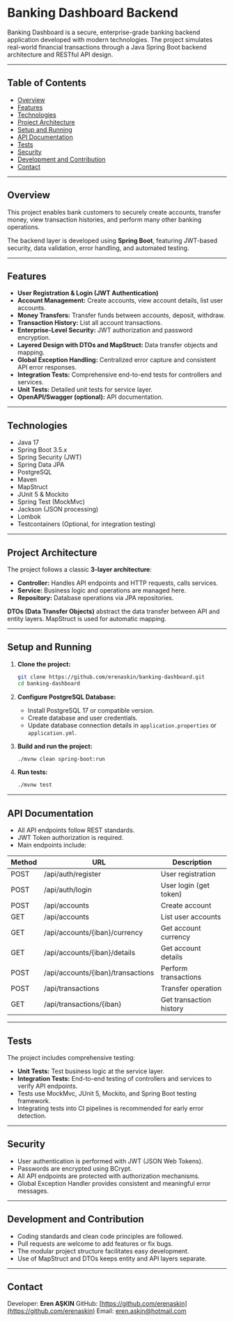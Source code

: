 # Banking Dashboard Backend

Banking Dashboard is a secure, enterprise-grade banking backend application developed with modern technologies. The project simulates real-world financial transactions through a Java Spring Boot backend architecture and RESTful API design.

---

## Table of Contents

* [Overview](#overview)
* [Features](#features)
* [Technologies](#technologies)
* [Project Architecture](#project-architecture)
* [Setup and Running](#setup-and-running)
* [API Documentation](#api-documentation)
* [Tests](#tests)
* [Security](#security)
* [Development and Contribution](#development-and-contribution)
* [Contact](#contact)

---

## Overview

This project enables bank customers to securely create accounts, transfer money, view transaction histories, and perform many other banking operations.

The backend layer is developed using **Spring Boot**, featuring JWT-based security, data validation, error handling, and automated testing.

---

## Features

* **User Registration & Login (JWT Authentication)**
* **Account Management:** Create accounts, view account details, list user accounts.
* **Money Transfers:** Transfer funds between accounts, deposit, withdraw.
* **Transaction History:** List all account transactions.
* **Enterprise-Level Security:** JWT authorization and password encryption.
* **Layered Design with DTOs and MapStruct:** Data transfer objects and mapping.
* **Global Exception Handling:** Centralized error capture and consistent API error responses.
* **Integration Tests:** Comprehensive end-to-end tests for controllers and services.
* **Unit Tests:** Detailed unit tests for service layer.
* **OpenAPI/Swagger (optional):** API documentation.

---

## Technologies

* Java 17
* Spring Boot 3.5.x
* Spring Security (JWT)
* Spring Data JPA
* PostgreSQL
* Maven
* MapStruct
* JUnit 5 & Mockito
* Spring Test (MockMvc)
* Jackson (JSON processing)
* Lombok
* Testcontainers (Optional, for integration testing)

---

## Project Architecture

The project follows a classic **3-layer architecture**:

* **Controller:** Handles API endpoints and HTTP requests, calls services.
* **Service:** Business logic and operations are managed here.
* **Repository:** Database operations via JPA repositories.

**DTOs (Data Transfer Objects)** abstract the data transfer between API and entity layers. MapStruct is used for automatic mapping.

---

## Setup and Running

1. **Clone the project:**

   ```bash
   git clone https://github.com/erenaskin/banking-dashboard.git
   cd banking-dashboard
   ```

2. **Configure PostgreSQL Database:**

   * Install PostgreSQL 17 or compatible version.
   * Create database and user credentials.
   * Update database connection details in `application.properties` or `application.yml`.

3. **Build and run the project:**

   ```bash
   ./mvnw clean spring-boot:run
   ```

4. **Run tests:**

   ```bash
   ./mvnw test
   ```

---

## API Documentation

* All API endpoints follow REST standards.
* JWT Token authorization is required.
* Main endpoints include:

| Method | URL                               | Description             |
| ------ | --------------------------------- | ----------------------- |
| POST   | /api/auth/register                | User registration       |
| POST   | /api/auth/login                   | User login (get token)  |
| POST   | /api/accounts                     | Create account          |
| GET    | /api/accounts                     | List user accounts      |
| GET    | /api/accounts/{iban}/currency     | Get account currency    |
| GET    | /api/accounts/{iban}/details      | Get account details     |
| POST   | /api/accounts/{iban}/transactions | Perform transactions    |
| POST   | /api/transactions                 | Transfer operation      |
| GET    | /api/transactions/{iban}          | Get transaction history |

---

## Tests

The project includes comprehensive testing:

* **Unit Tests:** Test business logic at the service layer.
* **Integration Tests:** End-to-end testing of controllers and services to verify API endpoints.
* Tests use MockMvc, JUnit 5, Mockito, and Spring Boot testing framework.
* Integrating tests into CI pipelines is recommended for early error detection.

---

## Security

* User authentication is performed with JWT (JSON Web Tokens).
* Passwords are encrypted using BCrypt.
* All API endpoints are protected with authorization mechanisms.
* Global Exception Handler provides consistent and meaningful error messages.

---

## Development and Contribution

* Coding standards and clean code principles are followed.
* Pull requests are welcome to add features or fix bugs.
* The modular project structure facilitates easy development.
* Use of MapStruct and DTOs keeps entity and API layers separate.

---

## Contact

Developer: **Eren AŞKIN**
GitHub: [https://github.com/erenaskin](https://github.com/erenaskin)
Email: [eren.askin@hotmail.com](mailto:eren.askin@hotmail.com)


